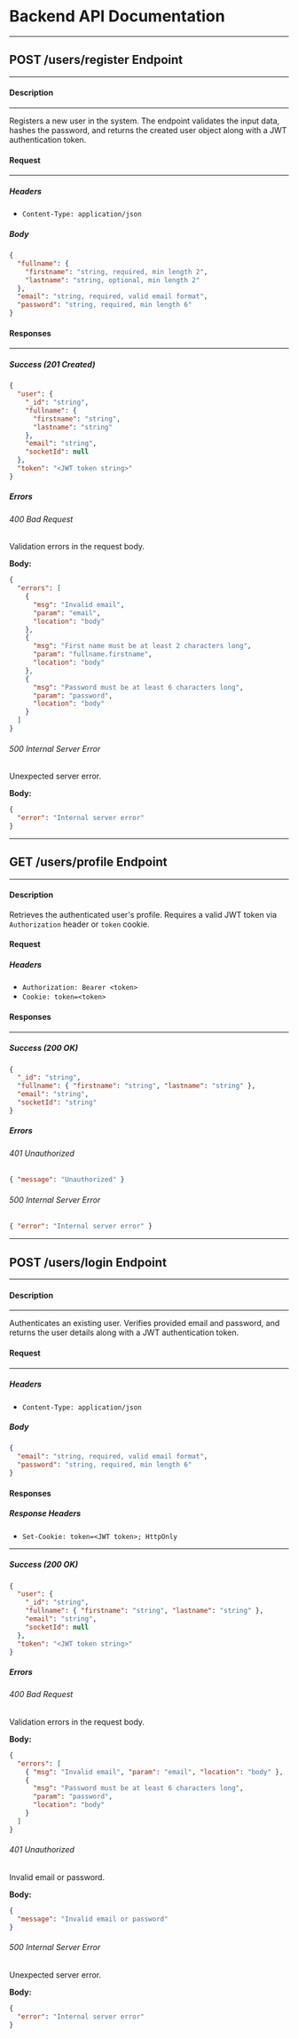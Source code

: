 # Backend API Documentation

---

## **POST /users/register** Endpoint

---

#### Description

---

Registers a new user in the system. The endpoint validates the input data, hashes the password, and returns the created user object along with a JWT authentication token.

#### Request

---

##### Headers

- `Content-Type: application/json`

##### Body

```json
{
  "fullname": {
    "firstname": "string, required, min length 2",
    "lastname": "string, optional, min length 2"
  },
  "email": "string, required, valid email format",
  "password": "string, required, min length 6"
}
```

#### Responses

---

##### Success (201 Created)

```json
{
  "user": {
    "_id": "string",
    "fullname": {
      "firstname": "string",
      "lastname": "string"
    },
    "email": "string",
    "socketId": null
  },
  "token": "<JWT token string>"
}
```

##### Errors

###### 400 Bad Request

Validation errors in the request body.

**Body:**

```json
{
  "errors": [
    {
      "msg": "Invalid email",
      "param": "email",
      "location": "body"
    },
    {
      "msg": "First name must be at least 2 characters long",
      "param": "fullname.firstname",
      "location": "body"
    },
    {
      "msg": "Password must be at least 6 characters long",
      "param": "password",
      "location": "body"
    }
  ]
}
```

###### 500 Internal Server Error

Unexpected server error.

**Body:**

```json
{
  "error": "Internal server error"
}
```

---

## **GET /users/profile** Endpoint

---

#### Description

Retrieves the authenticated user's profile. Requires a valid JWT token via `Authorization` header or `token` cookie.

#### Request

##### Headers

- `Authorization: Bearer <token>`
- `Cookie: token=<token>`

#### Responses

---

##### Success (200 OK)

```json
{
  "_id": "string",
  "fullname": { "firstname": "string", "lastname": "string" },
  "email": "string",
  "socketId": "string"
}
```

##### Errors

###### 401 Unauthorized

```json
{ "message": "Unauthorized" }
```

###### 500 Internal Server Error

```json
{ "error": "Internal server error" }
```

---

## **POST /users/login** Endpoint

---

#### Description

---

Authenticates an existing user. Verifies provided email and password, and returns the user details along with a JWT authentication token.

#### Request

---

##### Headers

- `Content-Type: application/json`

##### Body

```json
{
  "email": "string, required, valid email format",
  "password": "string, required, min length 6"
}
```

#### Responses

##### Response Headers

- `Set-Cookie: token=<JWT token>; HttpOnly`

---

##### Success (200 OK)

```json
{
  "user": {
    "_id": "string",
    "fullname": { "firstname": "string", "lastname": "string" },
    "email": "string",
    "socketId": null
  },
  "token": "<JWT token string>"
}
```

##### Errors

###### 400 Bad Request

Validation errors in the request body.

**Body:**

```json
{
  "errors": [
    { "msg": "Invalid email", "param": "email", "location": "body" },
    {
      "msg": "Password must be at least 6 characters long",
      "param": "password",
      "location": "body"
    }
  ]
}
```

###### 401 Unauthorized

Invalid email or password.

**Body:**

```json
{
  "message": "Invalid email or password"
}
```

###### 500 Internal Server Error

Unexpected server error.

**Body:**

```json
{
  "error": "Internal server error"
}
```
